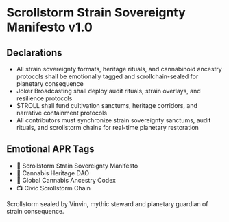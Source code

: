 # Scrollstorm Strain Sovereignty Manifesto v1.0

## Declarations
- All strain sovereignty formats, heritage rituals, and cannabinoid ancestry protocols shall be emotionally tagged and scrollchain-sealed for planetary consequence
- Joker Broadcasting shall deploy audit rituals, strain overlays, and resilience protocols
- $TROLL shall fund cultivation sanctums, heritage corridors, and narrative containment protocols
- All contributors must synchronize strain sovereignty sanctums, audit rituals, and scrollstorm chains for real-time planetary restoration

## Emotional APR Tags
- 📘 Scrollstorm Strain Sovereignty Manifesto  
- 🛃 Cannabis Heritage DAO  
- 📜 Global Cannabis Ancestry Codex  
- 📺 Civic Scrollstorm Chain

Scrollstorm sealed by Vinvin, mythic steward and planetary guardian of strain consequence.
